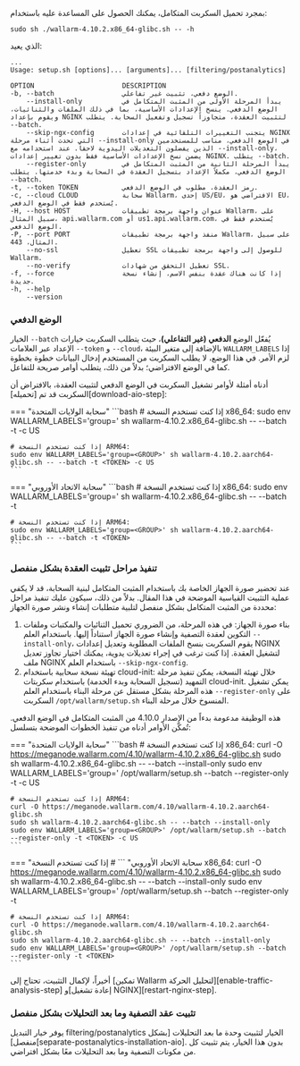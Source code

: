 بمجرد تحميل السكربت المتكامل، يمكنك الحصول على المساعدة عليه باستخدام:

```
sudo sh ./wallarm-4.10.2.x86_64-glibc.sh -- -h
```

الذي يعيد:

```
...
Usage: setup.sh [options]... [arguments]... [filtering/postanalytics]

OPTION                      DESCRIPTION
-b, --batch                 الوضع دفعي، تثبيت غير تفاعلي.
    --install-only          يبدأ المرحلة الأولى من المثبت المتكامل في الوضع الدفعي. ينسخ الإعدادات الأساسية، بما في ذلك الملفات والثنائيات، ويقوم بإعداد NGINX لتثبيت العقدة، متجاوزاً تسجيل وتفعيل السحابة. يتطلب --batch.
    --skip-ngx-config       يتجنب التغييرات التلقائية في إعدادات NGINX التي تحدث أثناء مرحلة --install-only في الوضع الدفعي، مناسب للمستخدمين الذين يفضلون التعديلات اليدوية لاحقاً. عند استخدامه مع --install-only، يضمن نسخ الإعدادات الأساسية فقط بدون تغيير إعدادات NGINX. يتطلب --batch.
    --register-only         يبدأ المرحلة الثانية من المثبت المتكامل في الوضع الدفعي، مكملاً الإعداد بتسجيل العقدة في السحابة وبدء خدمتها. يتطلب --batch.
-t, --token TOKEN           رمز العقدة، مطلوب في الوضع الدفعي.
-c, --cloud CLOUD           سحابة Wallarm، إحدى US/EU، الافتراضي هو EU، يُستخدم فقط في الوضع الدفعي.
-H, --host HOST             عنوان واجهة برمجة تطبيقات Wallarm، على سبيل المثال، api.wallarm.com أو us1.api.wallarm.com، يُستخدم فقط في الوضع الدفعي.
-P, --port PORT             منفذ واجهة برمجة تطبيقات Wallarm، على سبيل المثال، 443.
    --no-ssl                تعطيل SSL للوصول إلى واجهة برمجة تطبيقات Wallarm.
    --no-verify             تعطيل التحقق من شهادات SSL.
-f, --force                 إذا كانت هناك عقدة بنفس الاسم، إنشاء نسخة جديدة.
-h, --help
    --version
```

### الوضع الدفعي

الخيار `--batch` يُفعّل الوضع **الدفعي (غير التفاعلي)**، حيث يتطلب السكربت خيارات الإعداد عبر العلامات `--token` و `--cloud`، بالإضافة إلى متغير البيئة `WALLARM_LABELS` إذا لزم الأمر. في هذا الوضع، لا يطلب السكربت من المستخدم إدخال البيانات خطوة بخطوة كما في الوضع الافتراضي؛ بدلاً من ذلك، يتطلب أوامر صريحة للتفاعل.

أدناه أمثلة لأوامر تشغيل السكربت في الوضع الدفعي لتثبيت العقدة، بالافتراض أن السكربت قد تم [تحميله][download-aio-step]:

=== "سحابة الولايات المتحدة"
    ```bash
    # إذا كنت تستخدم النسخة x86_64:
    sudo env WALLARM_LABELS='group=<GROUP>' sh wallarm-4.10.2.x86_64-glibc.sh -- --batch -t <TOKEN> -c US

    # إذا كنت تستخدم النسخة ARM64:
    sudo env WALLARM_LABELS='group=<GROUP>' sh wallarm-4.10.2.aarch64-glibc.sh -- --batch -t <TOKEN> -c US
    ```
=== "سحابة الاتحاد الأوروبي"
    ```bash
    # إذا كنت تستخدم النسخة x86_64:
    sudo env WALLARM_LABELS='group=<GROUP>' sh wallarm-4.10.2.x86_64-glibc.sh -- --batch -t <TOKEN>

    # إذا كنت تستخدم النسخة ARM64:
    sudo env WALLARM_LABELS='group=<GROUP>' sh wallarm-4.10.2.aarch64-glibc.sh -- --batch -t <TOKEN>
    ```

### تنفيذ مراحل تثبيت العقدة بشكل منفصل

عند تحضير صورة الجهاز الخاصة بك باستخدام المثبت المتكامل لبنية السحابة، قد لا يكفي عملية التثبيت القياسية الموضحة في هذا المقال. بدلاً من ذلك، سيكون عليك تنفيذ مراحل محددة من المثبت المتكامل بشكل منفصل لتلبية متطلبات إنشاء ونشر صورة الجهاز:

1. بناء صورة الجهاز: في هذه المرحلة، من الضروري تحميل الثنائيات والمكتبات وملفات التكوين لعقدة التصفية وإنشاء صورة الجهاز استناداً إليها. باستخدام العلم `--install-only`، يقوم السكربت بنسخ الملفات المطلوبة وتعديل إعدادات NGINX لتشغيل العقدة. إذا كنت ترغب في إجراء تعديلات يدوية، يمكنك اختيار تجاوز تعديل ملف NGINX باستخدام العلم `--skip-ngx-config`.
1. تهيئة نسخة سحابية باستخدام cloud-init: خلال تهيئة النسخة، يمكن تنفيذ مرحلة التمهيد (تسجيل السحابة وبدء الخدمة) باستخدام سكربتات cloud-init. يمكن تشغيل هذه المرحلة بشكل مستقل عن مرحلة البناء باستخدام العلم `--register-only` على السكربت `/opt/wallarm/setup.sh` المنسوخ خلال مرحلة البناء.

هذه الوظيفة مدعومة بدءاً من الإصدار 4.10.0 من المثبت المتكامل في الوضع الدفعي. تُمكّن الأوامر أدناه من تنفيذ الخطوات الموضحة بتسلسل:

=== "سحابة الولايات المتحدة"
    ```bash
    # إذا كنت تستخدم النسخة x86_64:
    curl -O https://meganode.wallarm.com/4.10/wallarm-4.10.2.x86_64-glibc.sh
    sudo sh wallarm-4.10.2.x86_64-glibc.sh -- --batch --install-only
    sudo env WALLARM_LABELS='group=<GROUP>' /opt/wallarm/setup.sh --batch --register-only -t <TOKEN> -c US

    # إذا كنت تستخدم النسخة ARM64:
    curl -O https://meganode.wallarm.com/4.10/wallarm-4.10.2.aarch64-glibc.sh
    sudo sh wallarm-4.10.2.aarch64-glibc.sh -- --batch --install-only
    sudo env WALLARM_LABELS='group=<GROUP>' /opt/wallarm/setup.sh --batch --register-only -t <TOKEN> -c US
    ```
=== "سحابة الاتحاد الأوروبي"
    ```
    # إذا كنت تستخدم النسخة x86_64:
    curl -O https://meganode.wallarm.com/4.10/wallarm-4.10.2.x86_64-glibc.sh
    sudo sh wallarm-4.10.2.x86_64-glibc.sh -- --batch --install-only
    sudo env WALLARM_LABELS='group=<GROUP>' /opt/wallarm/setup.sh --batch --register-only -t <TOKEN>

    # إذا كنت تستخدم النسخة ARM64:
    curl -O https://meganode.wallarm.com/4.10/wallarm-4.10.2.aarch64-glibc.sh
    sudo sh wallarm-4.10.2.aarch64-glibc.sh -- --batch --install-only
    sudo env WALLARM_LABELS='group=<GROUP>' /opt/wallarm/setup.sh --batch --register-only -t <TOKEN>
    ```

أخيراً، لإكمال التثبيت، تحتاج إلى [تمكين Wallarm لتحليل الحركة][enable-traffic-analysis-step] و[إعادة تشغيل NGINX][restart-nginx-step].

### تثبيت عقد التصفية وما بعد التحليلات بشكل منفصل

يوفر خيار التبديل filtering/postanalytics الخيار لتثبيت وحدة ما بعد التحليلات [بشكل منفصل][separate-postanalytics-installation-aio]. بدون هذا الخيار، يتم تثبيت كل من مكونات التصفية وما بعد التحليلات معًا بشكل افتراضي.